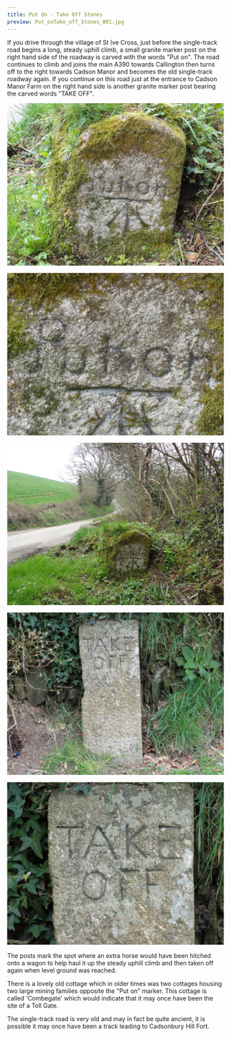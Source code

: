 ```yaml
---
title: Put On - Take Off Stones
preview: Put_onTake_off_Stones_001.jpg
---
```


If you drive through the village of St Ive Cross, just before the single-track road begins a long, steady uphill climb, a small granite marker post on the right hand side of the roadway is carved with the words "Put on". The road continues to climb and joins the main A390 towards Callington then turns off to the right towards Cadson Manor and becomes the old single-track roadway again. If you continue on this road just at the entrance to Cadson Manor Farm on the right hand side is another granite marker post bearing the carved words "TAKE OFF".

![Put on Marker Post](./put-on-take-off-stones/Put_onTake_off_Stones_001.jpg)

![Put on Marker Post](./put-on-take-off-stones/Put_onTake_off_Stones_002.jpg)

![Put on Marker Post](./put-on-take-off-stones/Put_onTake_off_Stones_003.jpg)

![Take off Marker Post](./put-on-take-off-stones/Put_onTake_off_Stones_004.jpg)

![Take off Marker Post](./put-on-take-off-stones/Put_onTake_off_Stones_005.jpg)

The posts mark the spot where an extra horse would have been hitched onto a wagon to help haul it up the steady uphill climb and then taken off again when level ground was reached.

There is a lovely old cottage which in older times was two cottages housing two large mining families opposite the "Put on" marker. This cottage is called 'Combegate' which would indicate that it may once have been the site of a Toll Gate.

The single-track road is very old and may in fact be quite ancient, it is possible it may once have been a track leading to Cadsonbury Hill Fort.
